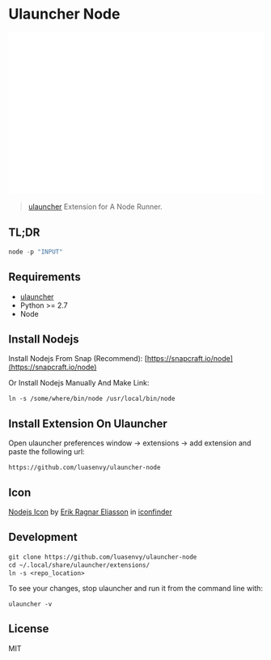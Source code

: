 # Ulauncher Node

![demo](demo.gif)

> [ulauncher](https://ulauncher.io/) Extension for A Node Runner.

## TL;DR

```javascript
node -p "INPUT"
```

## Requirements

* [ulauncher](https://ulauncher.io/)
* Python >= 2.7
* Node

## Install Nodejs

Install Nodejs From Snap (Recommend):
  [https://snapcraft.io/node](https://snapcraft.io/node)

Or Install Nodejs Manually And Make Link:
```
ln -s /some/where/bin/node /usr/local/bin/node
```

## Install Extension On Ulauncher

Open ulauncher preferences window -> extensions -> add extension and paste the following url:

```
https://github.com/luasenvy/ulauncher-node
```


## Icon

[Nodejs Icon](https://www.iconfinder.com/icons/1269842/development_install_javascript_js_node_npm_tools_icon) by [Erik Ragnar Eliasson](https://www.iconfinder.com/Erik_Rgnr) in [iconfinder](https://www.iconfinder.com/search?q=node)

## Development

```
git clone https://github.com/luasenvy/ulauncher-node
cd ~/.local/share/ulauncher/extensions/
ln -s <repo_location>
```

To see your changes, stop ulauncher and run it from the command line with:
```
ulauncher -v
```

## License 

MIT
